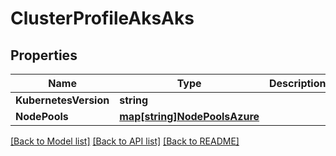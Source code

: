 # ClusterProfileAksAks

## Properties
Name | Type | Description | Notes
------------ | ------------- | ------------- | -------------
**KubernetesVersion** | **string** |  | [optional] 
**NodePools** | [**map[string]NodePoolsAzure**](NodePoolsAzure.md) |  | [optional] 

[[Back to Model list]](../README.md#documentation-for-models) [[Back to API list]](../README.md#documentation-for-api-endpoints) [[Back to README]](../README.md)


